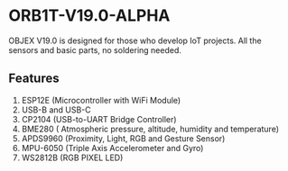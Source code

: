 # ORB1T-V19.0-ALPHA
OBJEX V19.0 is designed for those who develop IoT projects. All the sensors and basic parts, no soldering needed.
## Features
1) ESP12E (Microcontroller with WiFi Module)
2) USB-B and USB-C
3) CP2104 (USB-to-UART Bridge Controller)
4) BME280 ( Atmospheric pressure, altitude, humidity and temperature)
5) APDS9960 (Proximity, Light, RGB and Gesture Sensor)
6) MPU-6050 (Triple Axis Accelerometer and Gyro)
7) WS2812B (RGB PIXEL LED)
